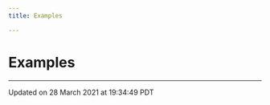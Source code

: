 ```yaml
---
title: Examples

---
```


# Examples







-------------------------------

Updated on 28 March 2021 at 19:34:49 PDT
